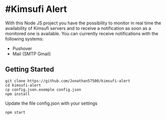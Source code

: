 #Kimsufi Alert
======

With this Node JS project you have the possibility to monitor in real time the availability of Kimsufi servers and to receive a notification as soon as a monitored one is available.
You can currently receive notifications with the following systems:
- Pushover
- Mail (SMTP Gmail)

## Getting Started

```
git clone https://github.com/Jonathan57500/kimsufi-alert
cd kimsufi-alert
cp config.json.exemple config.json
npm install
```
Update the file config.json with your settings
```
npm start
```
